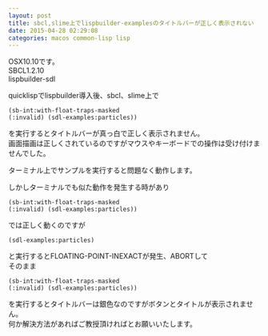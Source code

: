 ```yaml
---
layout: post
title: sbcl,slime上でlispbuilder-examplesのタイトルバーが正しく表示されない
date: 2015-04-28 02:29:08
categories: macos common-lisp lisp
---
```

<p>OSX10.10です。<br>
 SBCL1.2.10<br>
 lispbuilder-sdl</p>

<p>quicklispでlispbuilder導入後、sbcl、slime上で</p>

```
(sb-int:with-float-traps-masked
(:invalid) (sdl-examples:particles))
```

<p>を実行するとタイトルバーが真っ白で正しく表示されません。<br>
画面描画は正しくされているのですがマウスやキーボードでの操作は受け付けませんでした。</p>

<p>ターミナル上でサンプルを実行すると問題なく動作します。</p>

<p>しかしターミナルでも似た動作を発生する時があり</p>

```
(sb-int:with-float-traps-masked
(:invalid) (sdl-examples:particles))
```

<p>では正しく動くのですが</p>

```
(sdl-examples:particles)
```

<p>と実行するとFLOATING-POINT-INEXACTが発生、ABORTして<br>
そのまま</p>

```
(sb-int:with-float-traps-masked
(:invalid) (sdl-examples:particles))
```

<p>を実行するとタイトルバーは銀色なのですがボタンとタイトルが表示されません。<br>
 何か解決方法があればご教授頂ければとお願いいたします。</p>
